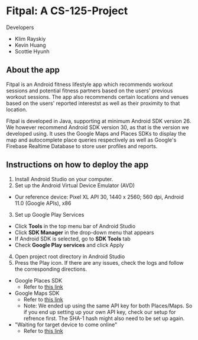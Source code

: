 # Fitpal: A CS-125-Project
Developers
* Klim Rayskiy
* Kevin Huang
* Scottie Hyunh

## About the app
Fitpal is an Android fitness lifestyle app which recommends workout sessions
and potential fitness partners based on the users' previous workout sessions.
The app also recommends certain locations and venues based on the users' reported
interestst as well as their proximity to that location.

Fitpal is developed in Java, supporting at minimum Android SDK version 26. We however
recommend Android SDK version 30, as that is the version we developed using.
It uses the Google Maps and Places SDKs to display the map and autocomplete place queries
respectively as well as Google's Firebase Realtime Database to store user profiles and reports.

## Instructions on how to deploy the app
1. Install Android Studio on your computer.
2. Set up the Android Virtual Device Emulator (AVD)
 - Our reference device: 
  Pixel XL API 30, 1440 x 2560; 560 dpi, Android 11.0 (Google APIs), x86
3. Set up Google Play Services
 - Click **Tools** in the top menu bar of Android Studio 
 - Click **SDK Manager** in the drop-down menu that appears
 - If Android SDK is selected, go to **SDK Tools** tab
 - Check **Google Play services** and click Apply
4. Open project root directory in Android Studio
5. Press the Play icon. If there are any issues, check the logs and follow
the corresponding directions.
 - Google Places SDK
   - Refer to [this link](https://developers.google.com/maps/documentation/android-sdk/get-api-key)
 - Google Maps SDK
   - Refer to [this link](https://developers.google.com/maps/documentation/places/android-sdk/get-api-key) 
   - Note: We ended up using the same API key for both Places/Maps.
      So if you end up setting up your own API key, check our setup for
      refrence first. The SHA-1 hash might also need to be set up again.
 - "Waiting for target device to come online"
   - Refer to [this link](https://stackoverflow.com/questions/42816127/waiting-for-target-device-to-come-online)


